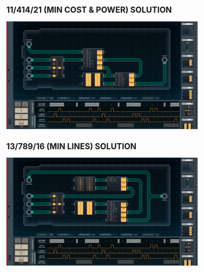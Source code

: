 11/414/21 (MIN COST & POWER) SOLUTION
-------------------------------------

![screenshot0](https://github.com/shiawasenahikari/Shenzhen-IO-Solutions/blob/master/022-cryptocurrency-deposit-terminal/screenshot0.png)

13/789/16 (MIN LINES) SOLUTION
------------------------------

![screenshot1](https://github.com/shiawasenahikari/Shenzhen-IO-Solutions/blob/master/022-cryptocurrency-deposit-terminal/screenshot1.png)
